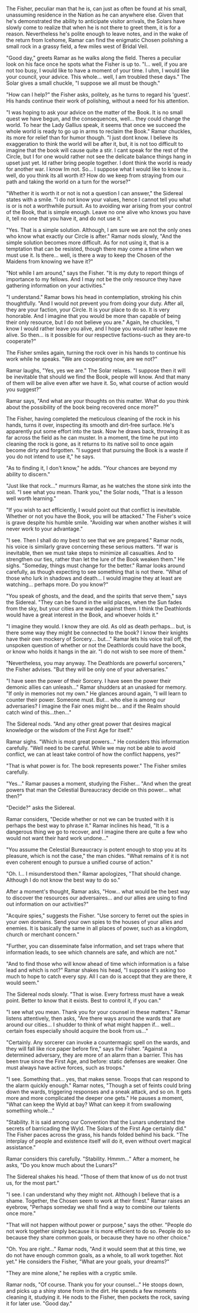 The Fisher, peculiar man that he is, can just as often be found at his small, unassuming residence in the Nation as he can anywhere else. Given that he's demonstrated the ability to anticipate visitor arrivals, the Solars have slowly come to realize that when he is not there to greet them, it is for a reason. Nevertheless he's polite enough to leave notes, and in the wake of the return from Icehome, Ramar can find the enigmatic Chosen polishing a small rock in a grassy field, a few miles west of Bridal Veil.

"Good day," greets Ramar as he walks along the field. Theres a peculiar look on his face once he spots what the Fisher is up to. "I... well, if you are not too busy, I would like to have a moment of your time. I uhm, I would like your council, your advice. This whole... well, I am troubled these days." The Solar gives a small chuckle, "I suppose we all must be though."

"How can I help?" the Fisher asks, politely, as he turns to regard his 'guest'. His hands continue their work of polishing, without a need for his attention.

"I was hoping to ask your advice on the matter of the Book. It is no small quest we have begun, and the consequences, well... they could change the world. To hear the Lady Gallius speak, it seems that once we succeed the whole world is ready to go up in arms to reclaim the Book." Ramar chuckles, its more for relief than for humor though. "I just dont know. I believe its exaggeration to think the world will be after it, but, it is not too difficult to imagine that the book will cause quite a stir. I cant speak for the rest of the Circle, but I for one would rather not see the delicate balance things hang in upset just yet. Id rather bring people together. I dont think the world is ready for another war. I know Im not. So... I suppose what I would like to know is... well, do you think its all worth it? How do we keep from straying from our path and taking the world on a turn for the worse?"

"Whether it is worth it or not is not a question I can answer," the Sidereal states with a smile. "I do not know your values, hence I cannot tell you what is or is not a worthwhile pursuit. As to avoiding war arising from your control of the Book, that is simple enough. Leave no one alive who knows you have it, tell no one that you have it, and do not use it."

"Yes. That is a simple solution. Although, I am sure we are not the only ones who know what exactly our Circle is after." Ramar nods slowly, "And the simple solution becomes more difficult. As for not using it, that is a temptation that can be resisted, though there may come a time when we must use it. Is there... well, is there a way to keep the Chosen of the Maidens from knowing we have it?"

"Not while I am around," says the Fisher. "It is my duty to report things of importance to my fellows. And I may not be the only resource they have gathering information on your activities."

"I understand." Ramar bows his head in contemplation, stroking his chin thoughtfully. "And I would not prevent you from doing your duty. After all, they are your faction, your Circle. It is your place to do so. It is very honorable. And I imagine that you would be more than capable of being their only resource, but I do not believe you are." Again, he chuckles, "I know I would rather leave you alive, and I hope you would rather leave me alive. So then... is it possible for our respective factions-such as they are-to cooperate?"

The Fisher smiles again, turning the rock over in his hands to continue his work while he speaks. "We are cooperating now, are we not?"

Ramar laughs, "Yes, yes we are." The Solar relaxes. "I suppose then it will be inevitable that should we find the Book, people will know. And that many of them will be alive even after we have it. So, what course of action would you suggest?"

Ramar says, "And what are your thoughts on this matter. What do you think about the possibility of the book being recovered once more?"

The Fisher, having completed the meticulous cleaning of the rock in his hands, turns it over, inspecting its smooth and dirt-free surface. He's apparently put some effort into the task. Now he draws back, throwing it as far across the field as he can muster. In a moment, the time he put into cleaning the rock is gone, as it returns to its native soil to once again become dirty and forgotten. "I suggest that pursuing the Book is a waste if you do not intend to use it," he says.

"As to finding it, I don't know," he adds. "Your chances are beyond my ability to discern."

"Just like that rock..." murmurs Ramar, as he watches the stone sink into the soil. "I see what you mean. Thank you," the Solar nods, "That is a lesson well worth learning."

"If you wish to act efficiently, I would point out that conflict is inevitable. Whether or not you have the Book, you will be attacked." The Fisher's voice is grave despite his humble smile. "Avoiding war when another wishes it will never work to your advantage."

"I see. Then I shall do my best to see that we are prepared." Ramar nods, his voice is similarly grave concerning these serious matters. "If war is inevitable, then we must take steps to minimize all casualties. And to strengthen our ties, rather than let the lure of the Book weaken them." He sighs. "Someday, things must change for the better." Ramar looks around carefully, as though expecting to see something that is not there. "What of those who lurk in shadows and death... I would imagine they at least are watching... perhaps more. Do you know?"

"You speak of ghosts, and the dead, and the spirits that serve them," says the Sidereal. "They can be found in the wild places, when the Sun fades from the sky, but your cities are warded against them. I think the Deathlords would have a great interest in the Book, and whoever holds it."

"I imagine they would. I know they are old. As old as death perhaps... but, is there some way they might be connected to the book? I know their knights have their own mockery of Sorcery... but..." Ramar lets his voice trail off, the unspoken question of whether or not the Deathlords could have the book, or know who holds it hangs in the air. "I do not wish to see more of them."

"Nevertheless, you may anyway. The Deathlords are powerful sorcerers," the Fisher advises. "But they will be only one of your adversaries."

"I have seen the power of their Sorcery. I have seen the power their demonic allies can unleash..." Ramar shudders at an unasked for memory. "If only in memories not my own." He glances around again, "I will learn to counter their power. Someone must. But... who else is among our adversaries? I imagine the Fair ones might be... and if the Realm should catch wind of this...then..."

The Sidereal nods. "And any other great power that desires magical knowledge or the wisdom of the First Age for itself."

Ramar sighs. "Which is most great powers..." He considers this information carefully. "Well need to be careful. While we may not be able to avoid conflict, we can at least take control of how the conflict happens, yes?"

"That is what power is for. The book represents power." The Fisher smiles carefully.

"Yes..." Ramar pauses a moment, studying the Fisher... "And when the great powers that man the Celestial Bureaucracy decide on this power... what then?"

"Decide?" asks the Sidereal.

Ramar considers, "Decide whether or not we can be trusted with it is perhaps the best way to phrase it." Ramar inclines his head, "It is a dangerous thing we go to recover, and I imagine there are quite a few who would not want their hard work undone..."

"You assume the Celestial Bureaucracy is potent enough to stop you at its pleasure, which is not the case," the man chides. "What remains of it is not even coherent enough to pursue a unified course of action."

"Oh. I... I misunderstood then." Ramar apologizes, "That should change. Although I do not know the best way to do so."

After a moment's thought, Ramar asks, "How... what would be the best way to discover the resources our adversaires... and our allies are using to find out information on our activities?"

"Acquire spies," suggests the Fisher. "Use sorcery to ferret out the spies in your own domains. Send your own spies to the houses of your allies and enemies. It is basically the same in all places of power, such as a kingdom, church or merchant concern."

"Further, you can disseminate false information, and set traps where that information leads, to see which channels are safe, and which are not."

"And to find those who will know ahead of time which information is a false lead and which is not?" Ramar shakes his head, "I suppose it's asking too much to hope to catch every spy. All I can do is accept that they are there, it would seem."

The Sidereal nods slowly. "That is wise. Every fortress must have a weak point. Better to know that it exists. Best to control it, if you can."

"I see what you mean. Thank you for your counsel in these matters." Ramar listens attentively, then asks, "Are there ways around the wards that are around our cities... I shudder to think of what might happen if... well... certain foes especially should acquire the book from us..."

"Certainly. Any sorcerer can invoke a countermagic spell on the wards, and they will fall like rice paper before fire," says the Fisher. "Against a determined adversary, they are more of an alarm than a barrier. This has been true since the First Age, and before: static defenses are weaker. One must always have active forces, such as troops."

"I see. Something that... yes, that makes sense. Troops that can respond to the alarm quickly enough." Ramar notes, "Though a set of feints could bring down the wards, triggering responses and a sneak attack, and so on. It gets more and more complicated the deeper one gets." He pauses a moment, "What can keep the Wyld at bay? What can keep it from swallowing something whole..."

"Stability. It is said among our Convention that the Lunars understand the secrets of barricading the Wyld. The Solars of the First Age certainly did." The Fisher paces across the grass, his hands folded behind his back. "The interplay of people and existence itself will do it, even without overt magical assistance."

Ramar considers this carefully. "Stability. Hmmm..." After a moment, he asks, "Do you know much about the Lunars?"

The Sidereal shakes his head. "Those of them that know of us do not trust us, for the most part."

"I see. I can understand why they might not. Although I believe that is a shame. Together, the Chosen seem to work at their finest." Ramar raises an eyebrow, "Perhaps someday we shall find a way to combine our talents once more."

"That will not happen without power or purpose," says the other. "People do not work together simply because it is more efficient to do so. People do so because they share common goals, or because they have no other choice."

"Oh. You are right..." Ramar nods, "And it would seem that at this time, we do not have enough common goals, as a whole, to all work together. Not yet." He considers the Fisher, "What are your goals, your dreams?"

"They are mine alone," he replies with a cryptic smile.

Ramar nods, "Of course. Thank you for your counsel..." He stoops down, and picks up a shiny stone from in the dirt. He spends a few moments cleaning it, studying it. He nods to the Fisher, then pockets the rock, saving it for later use. "Good day."